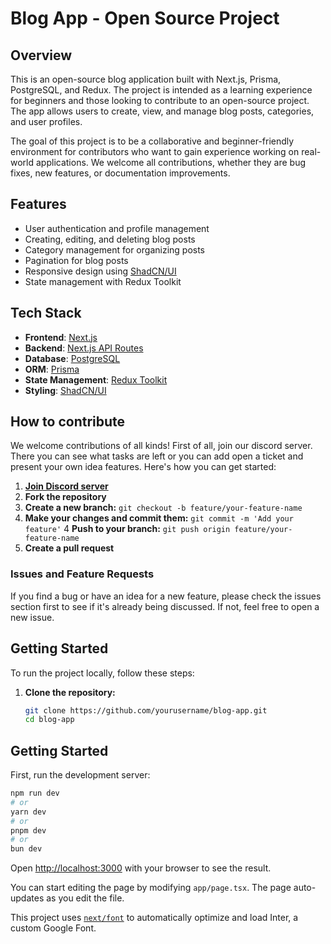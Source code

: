# Blog App - Open Source Project

## Overview

This is an open-source blog application built with Next.js, Prisma, PostgreSQL, and Redux. The project is intended as a learning experience for beginners and those looking to contribute to an open-source project. The app allows users to create, view, and manage blog posts, categories, and user profiles.

The goal of this project is to be a collaborative and beginner-friendly environment for contributors who want to gain experience working on real-world applications. We welcome all contributions, whether they are bug fixes, new features, or documentation improvements.

## Features

- User authentication and profile management
- Creating, editing, and deleting blog posts
- Category management for organizing posts
- Pagination for blog posts
- Responsive design using [ShadCN/UI](https://shadcn.dev/)
- State management with Redux Toolkit

## Tech Stack

- **Frontend**: [Next.js](https://nextjs.org/)
- **Backend**: [Next.js API Routes](https://nextjs.org/docs/api-routes/introduction)
- **Database**: [PostgreSQL](https://www.postgresql.org/)
- **ORM**: [Prisma](https://www.prisma.io/)
- **State Management**: [Redux Toolkit](https://redux-toolkit.js.org/)
- **Styling**: [ShadCN/UI](https://shadcn.dev/)

## How to contribute
We welcome contributions of all kinds! First of all, join our discord server. There you can see what tasks are left or you can add open a ticket and present your own idea features. Here's how you can get started:

1. [**Join Discord server**](https://discord.gg/4DNwb3rQhZ)
1. **Fork the repository**
2. **Create a new branch:**
`git checkout -b feature/your-feature-name`
3. **Make your changes and commit them:**
`git commit -m 'Add your feature'`
4 **Push to your branch:**
`git push origin feature/your-feature-name`
5. **Create a pull request**

### Issues and Feature Requests
If you find a bug or have an idea for a new feature, please check the issues section first to see if it's already being discussed. If not, feel free to open a new issue.

## Getting Started

To run the project locally, follow these steps:

1. **Clone the repository:**
   ```bash
   git clone https://github.com/yourusername/blog-app.git
   cd blog-app


## Getting Started

First, run the development server:

```bash
npm run dev
# or
yarn dev
# or
pnpm dev
# or
bun dev
```

Open [http://localhost:3000](http://localhost:3000) with your browser to see the result.

You can start editing the page by modifying `app/page.tsx`. The page auto-updates as you edit the file.

This project uses [`next/font`](https://nextjs.org/docs/basic-features/font-optimization) to automatically optimize and load Inter, a custom Google Font.
